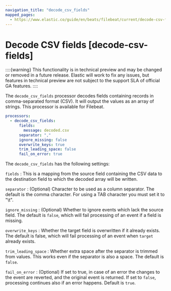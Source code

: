 ```yaml
---
navigation_title: "decode_csv_fields"
mapped_pages:
  - https://www.elastic.co/guide/en/beats/filebeat/current/decode-csv-fields.html
---
```


# Decode CSV fields [decode-csv-fields]


::::{warning}
This functionality is in technical preview and may be changed or removed in a future release. Elastic will work to fix any issues, but features in technical preview are not subject to the support SLA of official GA features.
::::


The `decode_csv_fields` processor decodes fields containing records in comma-separated format (CSV). It will output the values as an array of strings. This processor is available for Filebeat.

```yaml
processors:
  - decode_csv_fields:
      fields:
        message: decoded.csv
      separator: ","
      ignore_missing: false
      overwrite_keys: true
      trim_leading_space: false
      fail_on_error: true
```

The `decode_csv_fields` has the following settings:

`fields`
:   This is a mapping from the source field containing the CSV data to the destination field to which the decoded array will be written.

`separator`
:   (Optional) Character to be used as a column separator. The default is the comma character. For using a TAB character you must set it to "\t".

`ignore_missing`
:   (Optional) Whether to ignore events which lack the source field. The default is `false`, which will fail processing of an event if a field is missing.

`overwrite_keys`
:   Whether the target field is overwritten if it already exists. The default is false, which will fail processing of an event when `target` already exists.

`trim_leading_space`
:   Whether extra space after the separator is trimmed from values. This works even if the separator is also a space. The default is `false`.

`fail_on_error`
:   (Optional) If set to true, in case of an error the changes to the event are reverted, and the original event is returned. If set to `false`, processing continues also if an error happens. Default is `true`.

